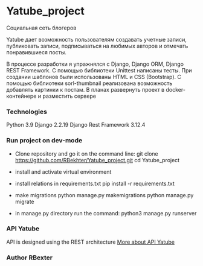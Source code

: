 # Yatube_project
Социальная сеть блогеров

Yatube дает возможность пользователям создавать учетные записи, публиковать записи, подписываться на любимых авторов и отмечать понравившиеся посты.

В процессе разработки я упражнялся с Django, Django ORM, Django REST Framework. С помощью библиотеки Unittest написаны тесты. При создании шаблонов были использованы HTML и CSS (Bootstrap).
С помощью библиотеки sorl-thumbnail реализована возможность добавлять картинки к постам.
В планах развернуть проект в docker-контейнере и разместить сервере

### Technologies
Python 3.9
Django 2.2.19
Django Rest Framework 3.12.4

### Run project on dev-mode
- Clone repository and go it on the command line:
git clone https://github.com/RBekhter/Yatube_project.git
cd Yatube_project
- install and activate virtual environment
- install relations in requirements.txt
pip install -r requirements.txt
- make migrations
python manage.py makemigrations
python manage.py migrate

- in manage.py directory run the command:
python3 manage.py runserver

### API Yatube
API is designed using the REST architecture
[More about API Yatube](Yatube/api/README.md)

### Author RBexter